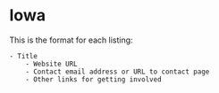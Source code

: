 # Iowa

This is the format for each listing:

```
- Title
    - Website URL
    - Contact email address or URL to contact page
    - Other links for getting involved
```